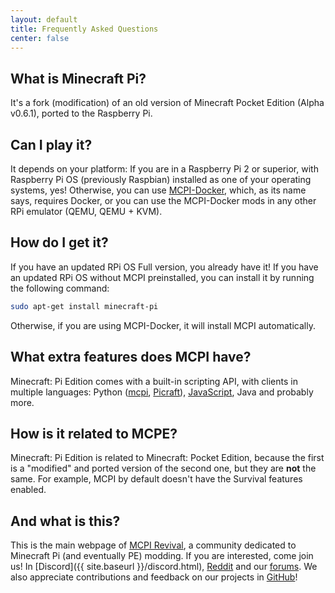 ```yaml
---
layout: default
title: Frequently Asked Questions
center: false
---
```


## What is Minecraft Pi?

It's a fork (modification) of an old version of Minecraft Pocket Edition (Alpha v0.6.1), ported to the Raspberry Pi.

## Can I play it?

It depends on your platform: If you are in a Raspberry Pi 2 or superior, with Raspberry Pi OS (previously Raspbian) installed as one of your operating systems, yes! Otherwise, you can use [MCPI-Docker](https://gitea.thebrokenrail.com/TheBrokenRail/minecraft-pi-docker), which, as its name says, requires Docker, or you can use the MCPI-Docker mods in any other RPi emulator (QEMU, QEMU + KVM).

## How do I get it?

If you have an updated RPi OS Full version, you already have it! If you have an updated RPi OS without MCPI preinstalled, you can install it by running the following command:

```sh
sudo apt-get install minecraft-pi
```

Otherwise, if you are using MCPI-Docker, it will install MCPI automatically.

## What extra features does MCPI have?

Minecraft: Pi Edition comes with a built-in scripting API, with clients in multiple languages: Python ([mcpi](https://github.com/martinohanlon/mcpi), [Picraft](https://picraft.readthedocs.io/)), [JavaScript](https://github.com/mdnorman/node-mcpi), Java and probably more.

## How is it related to MCPE?

Minecraft: Pi Edition is related to Minecraft: Pocket Edition, because the first is a "modified" and ported version of the second one, but they are **not** the same. For example, MCPI by default doesn't have the Survival features enabled.

## And what is this?

This is the main webpage of [MCPI Revival](https://github.com/MCPI-Devs), a community dedicated to Minecraft Pi (and eventually PE) modding. If you are interested, come join us! In [Discord]({{ site.baseurl }}/discord.html), [Reddit](https://old.reddit.com/r/MCPIDevs) and our [forums](https://mcpi-devs.freeforums.net/). We also appreciate contributions and feedback on our projects in [GitHub](https://github.com/MCPI-Devs)!
